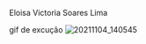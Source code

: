 Eloisa Victoria Soares Lima

gif de excução
![20211104_140545](https://user-images.githubusercontent.com/35840151/140386428-0c1367ad-2814-4a0d-a4c9-df4f19541c20.gif)
